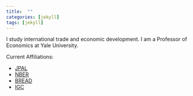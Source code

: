 ```yaml
---
title:  ""
categories: [jekyll]
tags: [jekyll]
---
```

I study international trade and economic development. I am a Professor of Economics at Yale University.

Current Affiliations:
- [JPAL](https://www.povertyactionlab.org/)
- [NBER](https://nber.org/)
- [BREAD](http://ibread.org/bread/)
- [IGC](https://www.theigc.org/)
